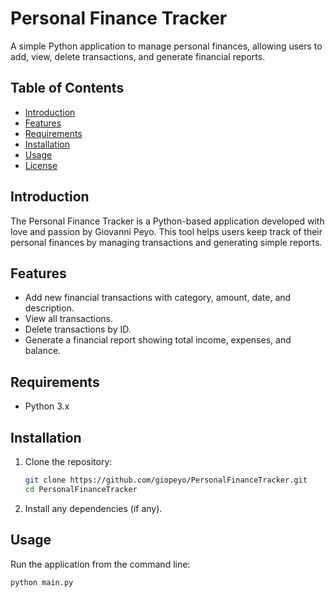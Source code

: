 # Personal Finance Tracker

A simple Python application to manage personal finances, allowing users to add, view, delete transactions, and generate financial reports.

## Table of Contents
- [Introduction](#introduction)
- [Features](#features)
- [Requirements](#requirements)
- [Installation](#installation)
- [Usage](#usage)
- [License](#license)

## Introduction

The Personal Finance Tracker is a Python-based application developed with love and passion by Giovanni Peyo. This tool helps users keep track of their personal finances by managing transactions and generating simple reports.

## Features

- Add new financial transactions with category, amount, date, and description.
- View all transactions.
- Delete transactions by ID.
- Generate a financial report showing total income, expenses, and balance.

## Requirements

- Python 3.x

## Installation

1. Clone the repository:

    ```bash
    git clone https://github.com/giopeyo/PersonalFinanceTracker.git
    cd PersonalFinanceTracker
    ```

2. Install any dependencies (if any).

## Usage

Run the application from the command line:

```bash
python main.py
